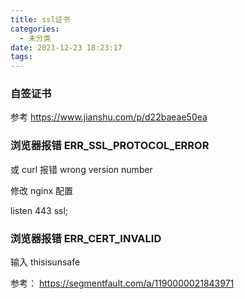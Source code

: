 ```yaml
---
title: ssl证书
categories:
  - 未分类
date: 2021-12-23 18:23:17
tags:
---
```

### 自签证书
参考 https://www.jianshu.com/p/d22baeae50ea
### 浏览器报错 ERR_SSL_PROTOCOL_ERROR
或 curl 报错 wrong version number

修改 nginx 配置

listen 443 ssl;

### 浏览器报错 ERR_CERT_INVALID

输入 thisisunsafe 

参考： https://segmentfault.com/a/1190000021843971